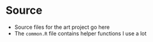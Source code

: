 # Source

- Source files for the art project go here
- The `common.R` file contains helper functions I use a lot 
